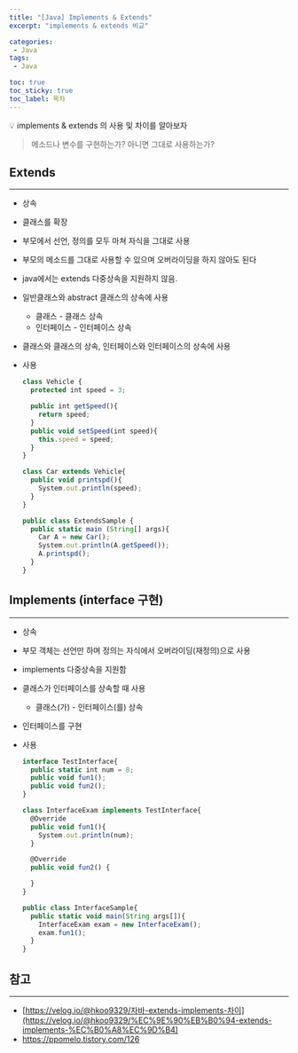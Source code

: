 ```yaml
---
title: "[Java] Implements & Extends"
excerpt: "implements & extends 비교"

categories:
 - Java
tags:
 - Java

toc: true
toc_sticky: true
toc_label: 목차
---
```

<aside>
💡 implements & extends 의 사용 및 차이를 알아보자
</aside>

> 메소드나 변수를 구현하는가? 아니면 그대로 사용하는가?

## Extends

---

- 상속
- 클래스를 확장
- 부모에서 선언, 정의를 모두 마쳐 자식을 그대로 사용
- 부모의 메소드를 그대로 사용할 수 있으며 오버라이딩을 하지 않아도 된다
- java에서는 extends 다중상속을 지원하지 않음.
- 일반클래스와 abstract 클래스의 상속에 사용
  - 클래스 - 클래스 상속
  - 인터페이스 - 인터페이스 상속
- 클래스와 클래스의 상속, 인터페이스와 인터페이스의 상속에 사용
- 사용

    ```jsx
    class Vehicle {
      protected int speed = 3;

      public int getSpeed(){
        return speed;
      }
      public void setSpeed(int speed){
        this.speed = speed;
      }
    }

    class Car extends Vehicle{
      public void printspd(){
        System.out.println(speed);
      }
    }

    public class ExtendsSample {
      public static main (String[] args){
        Car A = new Car();
        System.out.println(A.getSpeed());
        A.printspd();
      }
    }
    ```


## Implements (interface 구현)

---

- 상속
- 부모 객체는 선언만 하며 정의는 자식에서 오버라이딩(재정의)으로 사용
- implements  다중상속을 지원함
- 클래스가 인터페이스를 상속할 때 사용
  - 클래스(가) - 인터페이스(를) 상속
- 인터페이스를 구현
- 사용

    ```jsx
    interface TestInterface{
      public static int num = 8;
      public void fun1();
      public void fun2();
    }

    class InterfaceExam implements TestInterface{
      @Override
      public void fun1(){
        System.out.println(num);
      }

      @Override
      public void fun2() {

      }
    }

    public class InterfaceSample{
      public static void main(String args[]){
        InterfaceExam exam = new InterfaceExam();
        exam.fun1();
      }
    }
    ```


## 참고

---

- [https://velog.io/@hkoo9329/자바-extends-implements-차이](https://velog.io/@hkoo9329/%EC%9E%90%EB%B0%94-extends-implements-%EC%B0%A8%EC%9D%B4)
- https://ppomelo.tistory.com/126